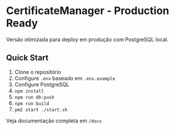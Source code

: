 # CertificateManager - Production Ready

Versão otimizada para deploy em produção com PostgreSQL local.

## Quick Start

1. Clone o repositório
2. Configure `.env` baseado em `.env.example`
3. Configure PostgreSQL
4. `npm install`
5. `npm run db:push`
6. `npm run build`
7. `pm2 start ./start.sh`

Veja documentação completa em `/docs`
